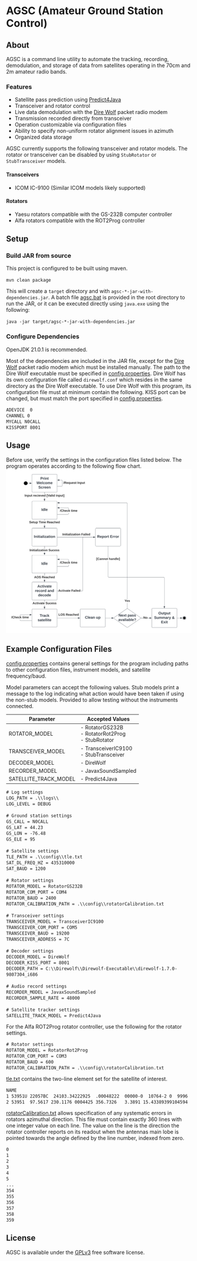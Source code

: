 # AGSC (Amateur Ground Station Control)

## About
AGSC is a command line utility to automate the tracking, recording, demodulation, and storage of data from satellites 
operating in the 70cm and 2m amateur radio bands.

### Features
- Satellite pass prediction using [Predict4Java](https://github.com/davidmoten/predict4java)
- Transceiver and rotator control
- Live data demodulation with the [Dire Wolf](https://github.com/wb2osz/direwolf) packet radio modem
- Transmission recorded directly from transceiver
- Operation customizable via configuration files
- Ability to specify non-uniform rotator alignment issues in azimuth
- Organized data storage

AGSC currently supports the following transceiver and rotator models. The rotator or transceiver can be disabled by using
`StubRotator` or `StubTransceiver` models.

#### Transceivers
- ICOM IC-9100 (Similar ICOM models likely supported)

#### Rotators
- Yaesu rotators compatible with the GS-232B computer controller
- Alfa rotators compatible with the ROT2Prog controller

## Setup
### Build JAR from source
This project is configured to be built using maven.

`mvn clean package`

This will create a `target` directory and with `agsc-*-jar-with-dependencies.jar`. A batch file [agsc.bat](agsc.bat) is provided in the 
root directory to run the JAR, or it can be executed directly using `java.exe` using the following:

`java -jar target/agsc-*-jar-with-dependencies.jar`

### Configure Dependencies

OpenJDK 21.0.1 is recommended.

Most of the dependencies are included in the JAR file, except for the [Dire Wolf](https://github.com/wb2osz/direwolf) 
packet radio modem which must be installed manually. The path to the Dire Wolf executable must be specified in 
[config.properties](./config/config.properties). Dire Wolf has its own configuration file called `direwolf.conf` which resides in the same
directory as the Dire Wolf executable. To use Dire Wolf with this program, its configuration file must at minimum contain
the following. KISS port can be changed, but must match the port specified in [config.properties](./config/config.properties).

```
ADEVICE  0
CHANNEL 0
MYCALL N0CALL
KISSPORT 8001
```

## Usage
Before use, verify the settings in the configuration files listed below. The program operates according to the following
flow chart.
![Flow Chart](./docs/figures/FlowChart.png)

## Example Configuration Files
[config.properties](./config/config.properties) contains general settings for the program including
paths to other configuration files, instrument models, and satellite frequency/baud.

Model parameters can accept the following values. Stub models print a message to the log indicating what action would
have been taken if using the non-stub models. Provided to allow testing without the instruments connected.

| Parameter             | Accepted Values                                       |
| --------------------- |-------------------------------------------------------|
| ROTATOR_MODEL         | - RotatorGS232B<br>- RotatorRot2Prog<br>- StubRotator |
| TRANSCEIVER_MODEL     | - TransceiverIC9100<br>- StubTransceiver              |
| DECODER_MODEL         | - DireWolf                                            |
| RECORDER_MODEL        | - JavaxSoundSampled                                   |
| SATELLITE_TRACK_MODEL | - Predict4Java                                        |


```
# Log settings
LOG_PATH = .\\logs\\
LOG_LEVEL = DEBUG

# Ground station settings
GS_CALL = N0CALL
GS_LAT = 44.23
GS_LON = -76.48
GS_ELE = 95

# Satellite settings
TLE_PATH = .\\config\\tle.txt
SAT_DL_FREQ_HZ = 435310000
SAT_BAUD = 1200

# Rotator settings
ROTATOR_MODEL = RotatorGS232B
ROTATOR_COM_PORT = COM4
ROTATOR_BAUD = 2400
ROTATOR_CALIBRATION_PATH = .\\config\\rotatorCalibration.txt

# Transceiver settings
TRANSCEIVER_MODEL = TransceiverIC9100
TRANSCEIVER_COM_PORT = COM5
TRANSCEIVER_BAUD = 19200
TRANSCEIVER_ADDRESS = 7C

# Decoder settings
DECODER_MODEL = DireWolf
DECODER_KISS_PORT = 8001
DECODER_PATH = C:\\Direwolf\\Direwolf-Executable\\direwolf-1.7.0-9807304_i686

# Audio record settings
RECORDER_MODEL = JavaxSoundSampled
RECORDER_SAMPLE_RATE = 48000

# Satellite tracker settings
SATELLITE_TRACK_MODEL = Predict4Java
```

For the Alfa ROT2Prog rotator controller, use the following for the rotator settings.

```
# Rotator settings
ROTATOR_MODEL = RotatorRot2Prog
ROTATOR_COM_PORT = COM3
ROTATOR_BAUD = 600
ROTATOR_CALIBRATION_PATH = .\\config\\rotatorCalibration.txt
```


[tle.txt](./config/tle.txt) contains the two-line element set for the satellite of interest.
```
NAME
1 53951U 22057BC  24103.34222925  .00048222  00000-0  10764-2 0  9996
2 53951  97.5617 230.1176 0004425 356.7326   3.3891 15.43389399104594
```


[rotatorCalibration.txt](./config/rotatorCalibration.txt) allows specification of any systematic errors in
rotators azimuthal direction. This file must contain exactly 360 lines with one integer
value on each line. The value on the line is the direction the rotator controller reports
on its readout when the antennas main lobe is pointed towards the angle defined by
the line number, indexed from zero.
```
0
1
2
3
4
5
...
354
355
356
357
358
359
```

## License
AGSC is available under the [GPLv3](LICENSE) free software license.

